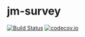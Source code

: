 jm-survey
====================
[![Build Status](https://travis-ci.org/jmn69/project-survey.svg?branch=master)](https://travis-ci.org/jmn69/project-survey.svg?branch=master)
[![codecov.io](https://codecov.io/github/jmn69/project-survey/coverage.svg?branch=master)](https://codecov.io/github/jmn69/project-survey?branch=master)
